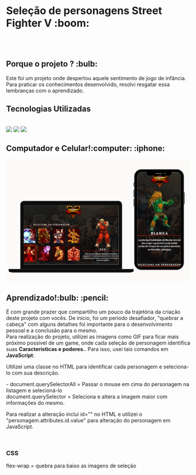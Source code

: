<h1>Seleção de personagens Street Fighter V :boom:</h1>
<br>
<br>

<h2>Porque o projeto ? :bulb: </h2>
<p>Este foi um projeto onde despertou aquele sentimento de jogo de infância. Para praticar os conhecimentos desenvolvido, resolvi resgatar essa lembranças com o aprendizado. </p>

<h2> Tecnologias Utilizadas </h2>
<br>
<img src="https://img.shields.io/badge/HTML5-E34F26?style=for-the-badge&logo=html5&logoColor=white">
<img src="https://img.shields.io/badge/CSS3-1572B6?style=for-the-badge&logo=css3&logoColor=white">
<img src="https://img.shields.io/badge/JavaScript-F7DF1E?style=for-the-badge&logo=javascript&logoColor=black">

<h2>Computador e Celular!:computer: :iphone: </h2>
<img src="https://github.com/nuunesrick/Select-Street-Fighter/blob/master/img/Computer1.png?raw=true">

<h2>Aprendizado!:bulb: :pencil:</h2>
<p>É com grande prazer que compartilho um pouco da trajetória da criação deste projeto com vocês. De inicio, foi um periodo desafiador, "quebrar a cabeça" com alguns detalhes foi importante para o desenvolvimento pessoal e a conclusão para o mesmo.
<br>
Para realização do projeto, utilizei as imagens como GIF para ficar mais próximo possivel de um game, onde cada seleção de personagem identifica suas <b>Caracteristicas e poderes.</b>.
  Para isso, usei tais comandos em <b>JavaScript</b>:
</p>
<p> Utilizei uma classe no HTML para identificar cada personagem e seleciona-lo com sua descrição.</p>
<p>- document.querySelectorAll = Passar o mouse em cima do personagem na listagem e selecioná-lo
<br>
document.querySelector = Seleciona e altera a imagem maior com informações do mesmo.</p>
<p>Para realizar a alteração inclui id="" no HTML e utilizei o "personagem.attributes.id.value" para alteração do personagem em JavaScript.</p>
<br>
<h3>CSS</h3>
<p>flex-wrap = quebra para baixo as imagens de seleção</p>




